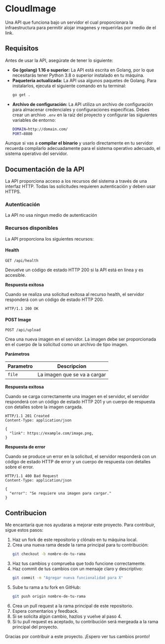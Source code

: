 # CloudImage

Una API que funciona bajo un servidor el cual proporcionara la infraestructura para permitir alojar imagenes y requerirlas por medio de el link.

## Requisitos

Antes de usar la API, asegúrate de tener lo siguiente:

 - **Go (golang) 1.16 o superior:** La API está escrita en Golang, por lo que necesitarás tener Python 3.8 o superior instalado en tu máquina.
 - **Paqueteria actualizada:** La API usa algunos paquetes de Golang. Para instalarlos, ejecuta el siguiente comando en tu terminal:
    ```bash
    go get .
    ```
 - **Archivo de configuración:** La API utiliza un archivo de configuración para almacenar credenciales y configuraciones específicas. Debes crear un archivo `.env` en la raíz del proyecto y configurar las siguientes variables de entorno:
    ```bash
   DOMAIN=http://domain.com/
   PORT=8080
    ```

Aunque si vas a **compilar el binario** y usarlo directamente en tu servidor recuerda compilarlo adecuadamente para el sistema operativo adecuado, el sistema operativo del servidor.

## Documentación de la API

La API proporciona acceso a los recursos del sistema a través de una interfaz HTTP. Todas las solicitudes requieren autenticación y deben usar HTTPS.

### Autenticación

La API no usa ningun medio de autenticación

### Recursos disponibles
La API proporciona los siguientes recursos:

#### Health

`GET /api/health`

Devuelve un código de estado HTTP 200 si la API está en línea y es accesible.

**Respuesta exitosa**

Cuando se realiza una solicitud exitosa al recurso health, el servidor responderá con un código de estado HTTP 200.

```http request
HTTP/1.1 200 OK
```

#### POST Image

`POST /api/upload`

Crea una nueva imagen en el servidor. La imagen debe ser proporcionada en el cuerpo de la solicitud como un archivo de tipo imagen.

**Parámetros**

| Parametro | Descripcion                   |
|-----------|-------------------------------|
| `file`    | La imagen que se va a cargar  |

**Respuesta exitosa**

Cuando se carga correctamente una imagen en el servidor, el servidor responderá con un código de estado HTTP 201 y un cuerpo de respuesta con detalles sobre la imagen cargada.

```http request
HTTP/1.1 201 Created
Content-Type: application/json

{
  "link": https://example.com/image.png,
}

```

**Respuesta de error**

Cuando se produce un error en la solicitud, el servidor responderá con un código de estado HTTP de error y un cuerpo de respuesta con detalles sobre el error.

```http request
HTTP/1.1 400 Bad Request
Content-Type: application/json

{
  "error": "Se requiere una imagen para cargar."
}

```


## Contribucion

Me encantaría que nos ayudaras a mejorar este proyecto. Para contribuir, sigue estos pasos:

1. Haz un fork de este repositorio y clónalo en tu máquina local.
2. Crea una nueva rama desde la rama principal para tu contribución:
   ```bash
   git checkout -b nombre-de-tu-rama
   ```
3. Haz tus cambios y comprueba que todo funcione correctamente.
4. Haz commit de tus cambios con un mensaje claro y descriptivo:
   ```bash
   git commit -m "Agregar nueva funcionalidad para X"
   ```
5. Sube tu rama a tu fork en GitHub:
   ```bash
   git push origin nombre-de-tu-rama
   ```
6. Crea un pull request a la rama principal de este repositorio.
7. Espera comentarios y feedback.
8. Si se solicita algún cambio, hazlos y vuelve al paso 4.
9. Si tu pull request es aceptado, tu contribución será mergeada a la rama principal del proyecto.

Gracias por contribuir a este proyecto. ¡Espero ver tus cambios pronto!